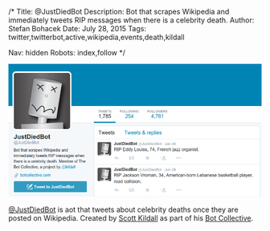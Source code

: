 /*
Title: @JustDiedBot
Description: Bot that scrapes Wikipedia and immediately tweets RIP messages when there is a celebrity death.
Author: Stefan Bohacek
Date: July 28, 2015
Tags: twitter,twitterbot,active,wikipedia,events,death,kildall

Nav: hidden
Robots: index,follow
*/

[![](/content/bots/twitterbots/images/JustDiedBot.png)](https://twitter.com/JustDiedBot)

[@JustDiedBot](https://twitter.com/JustDiedBot) is aot that tweets about celebrity deaths once they are posted on Wikipedia. Created by [Scott Kildall](https://twitter.com/kildall) as part of his [Bot Collective](http://www.botcollective.com/).